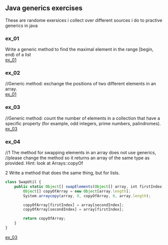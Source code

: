 ## Java generics exercises<br/>
These are randome exersices i collect over different sources i do to practive generics in java<br/>
### ex_01<br/>
Write a generic method to find the maximal element in the range [begin, end) of a list<br/>
[ex_01](./ex_01/Solution.java)<br/>
### ex_02<br/>
//Generic method: exchange the positions of two different elements in an array.<br/>
[ex_01](./ex_02/Solution.java)<br/>
### ex_03<br/>
//Generic method: count the number of elements in a collection that have a specific property (for example, odd integers, prime numbers, palindromes).<br/>
[ex_03](./ex_03/Solution.java)<br/>
### ex_04<br/>
//1 The method for swapping elements in an array does not use generics,<br/>
//please change the method so it returns an array of the same type as provided. Hint: look at Arrays::copyOf<br/>

2 Write a method that does the same thing, but for lists.<br/>
```javascript
class SwapUtil {
    public static Object[] swapElements(Object[] array, int firstIndex, int secondIndex) {
        Object[] copyOfArray = new Object[array.length];
        System.arraycopy(array, 0, copyOfArray, 0, array.length);

        copyOfArray[firstIndex] = array[secondIndex];
        copyOfArray[secondIndex] = array[firstIndex];

        return copyOfArray;
    }
}
```
[ex_03](./ex_04/Solution.java)<br/>
